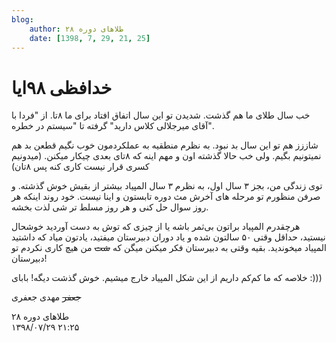 ```yaml
---
blog:
    author: طلاهای دوره ۲۸
    date: [1398, 7, 29, 21, 25]
---
```

# خدافظی ۹۸ایا

<div class="cnt">
<p>خب سال طلای ما هم گذشت. شدیدن تو این سال اتفاق افتاد برای ما ۸تا. از "فردا با آقای میرجلالی کلاس دارید" گرفته تا "سیستم در خطره".</p>
<p>شاززز هم تو این سال بد نبود. به نظرم منطقیه به عملکردمون خوب نگیم قطعن بد هم نمیتونیم بگیم. ولی خب حالا گذشته اون و مهم اینه که ۸تای بعدی چیکار میکنن. (میدونیم کسری قرار نیست کاری کنه پس ۸تان)</p>

<p>توی زندگی من، بجز ۳ سال اول، به نظرم ۳ سال المپیاد بیشتر از بقیش خوش گذشته. و صرفن منظورم تو مرحله های آخرش مث دوره تابستون و اینا نیست. خود روند اینکه هر روز سوال حل کنی و هر روز مسلط تر شی لذت بخشه.</p>
<p>هرچقدرم المپیاد براتون بی‌ثمر باشه یا از چیزی که توش به دست آوردید خوشحال نیستید، حداقل وقتی ۵۰ سالتون شده و یاد دوران دبیرستان میفتید، یادتون میاد که داشتید المپیاد میخوندید. بقیه وقتی به دبیرستان فکر میکنن میگن که <s>شت</s> من هیچ کاری نکردم تو دبیرستان!</p>

<p>خلاصه که ما کم‌کم داریم از این شکل المپیاد خارج میشیم. خوش گذشت دیگه! بابای :)))</p>

<p><s>جعفر</s> مهدی جعفری</p>
</div>

<div class="blog-info">
    <div class="blog-author">طلاهای دوره ۲۸</div>
    <div class="blog-date">۱۳۹۸/۰۷/۲۹ ۲۱:۲۵</div>
</div>

